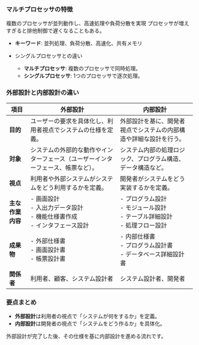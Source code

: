 ### マルチプロセッサの特徴
複数のプロセッサが並列動作し、高速処理や負荷分散を実現
プロセッサが増えすぎると排他制御で遅くなることもある。

- **キーワード**: 並列処理、負荷分散、高速化、共有メモリ

- シングルプロセッサとの違い
    - **マルチプロセッサ**: 複数のプロセッサで同時処理。
    - **シングルプロセッサ**: 1つのプロセッサで逐次処理。



### 外部設計と内部設計の違い

| **項目**          | **外部設計**                                                              | **内部設計**                                                             |
|-------------------|---------------------------------------------------------------------------|-------------------------------------------------------------------------|
| **目的**          | ユーザーの要求を具体化し、利用者視点でシステムの仕様を定義。               | 外部設計を基に、開発者視点でシステムの内部構造や詳細な設計を行う。        |
| **対象**          | システムの外部的な動作やインターフェース（ユーザーインターフェース、帳票など）。 | システム内部の処理ロジック、プログラム構造、データ構造など。             |
| **視点**          | 利用者や外部システムがシステムをどう利用するかを定義。                     | 開発者がシステムをどう実装するかを定義。                                 |
| **主な作業内容**  | - 画面設計<br>- 入出力データ設計<br>- 機能仕様書作成<br>- インタフェース設計 | - プログラム設計<br>- モジュール設計<br>- テーブル詳細設計<br>- 処理フロー設計 |
| **成果物**        | - 外部仕様書<br>- 画面設計書<br>- 帳票設計書                             | - 内部仕様書<br>- プログラム設計書<br>- データベース詳細設計書           |
| **関係者**        | 利用者、顧客、システム設計者                                              | システム設計者、開発者                                                   |

### 要点まとめ
- **外部設計**は利用者の視点で「システムが何をするか」を定義。  
- **内部設計**は開発者の視点で「システムをどう作るか」を具体化。

外部設計が完了した後、その仕様を基に内部設計を進める流れです。